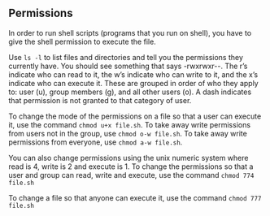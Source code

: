 ## Permissions

In order to run shell scripts (programs that you run on shell), you have to give the shell permission to execute the file.

Use `ls -l` to list files and directories and tell you the permissions they currently have. You should see something that says -rwxrwxr--. The r’s indicate who can read to it, the w’s indicate who can write to it, and the x’s indicate who can execute it. These are grouped in order of who they apply to: user (u), group members (g), and all other users (o). A dash indicates that permission is not granted to that category of user.

To change the mode of the permissions on a file so that a user can execute it, use the command `chmod u+x file.sh`. To take away write permissions from users not in the group, use `chmod o-w file.sh`. To take away write permissions from everyone, use `chmod a-w file.sh`. 

You can also change permissions using the unix numeric system where read is 4, write is 2 and execute is 1. To change the permissions so that a user and group can read, write and execute, use the command `chmod 774 file.sh`



To change a file so that anyone can execute it, use the command `chmod 777 file.sh`


